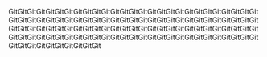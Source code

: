 GitGitGitGitGitGitGitGitGitGitGitGitGitGitGitGitGitGitGitGitGitGitGitGitGitGitGitGitGitGitGitGitGitGitGitGitGitGitGitGitGitGitGitGitGitGitGitGitGitGitGitGitGitGitGitGitGitGitGitGitGitGitGitGitGitGitGitGitGitGitGitGitGitGitGitGitGitGitGitGitGitGitGitGitGitGitGitGitGitGitGitGitGitGitGitGitGitGitGitGitGitGitGitGitGitGitGitGitGitGitGitGitGitGitGitGitGitGit